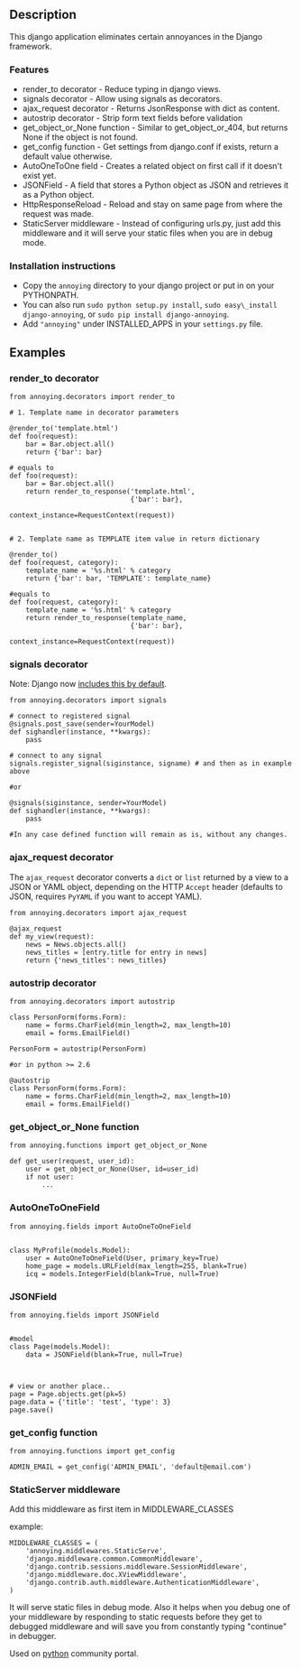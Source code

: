Description
-----------

This django application eliminates certain annoyances in the Django
framework.

### Features

-   render\_to decorator - Reduce typing in django views.
-   signals decorator - Allow using signals as decorators.
-   ajax\_request decorator - Returns JsonResponse with dict as content.
-   autostrip decorator - Strip form text fields before validation
-   get\_object\_or\_None function - Similar to get\_object\_or\_404, but returns None if the object is not found.
-   get\_config function - Get settings from django.conf if exists, return a default value otherwise.
-   AutoOneToOne field - Creates a related object on first call if it doesn't exist yet.
-   JSONField - A field that stores a Python object as JSON and retrieves it as a Python object.
-   HttpResponseReload - Reload and stay on same page from where the request
    was made.
-   StaticServer middleware - Instead of configuring urls.py, just add
    this middleware and it will serve your static files when you are in
    debug mode.

### Installation instructions

-   Copy the `annoying` directory to your django project or put in on your PYTHONPATH.
-   You can also run `sudo python setup.py install`, `sudo easy\_install django-annoying`,
    or `sudo pip install django-annoying`.
-   Add `"annoying"` under INSTALLED\_APPS in your `settings.py` file.

Examples
--------

### render\_to decorator

    from annoying.decorators import render_to

    # 1. Template name in decorator parameters

    @render_to('template.html')
    def foo(request):
        bar = Bar.object.all()
        return {'bar': bar}

    # equals to
    def foo(request):
        bar = Bar.object.all()
        return render_to_response('template.html',
                                  {'bar': bar},
                                   context_instance=RequestContext(request))


    # 2. Template name as TEMPLATE item value in return dictionary

    @render_to()
    def foo(request, category):
        template_name = '%s.html' % category
        return {'bar': bar, 'TEMPLATE': template_name}

    #equals to
    def foo(request, category):
        template_name = '%s.html' % category
        return render_to_response(template_name,
                                  {'bar': bar},
                                  context_instance=RequestContext(request))

### signals decorator

Note: Django now [includes this by default](https://docs.djangoproject.com/en/1.5/topics/signals/#connecting-receiver-functions).

    from annoying.decorators import signals

    # connect to registered signal
    @signals.post_save(sender=YourModel)
    def sighandler(instance, **kwargs):
        pass

    # connect to any signal
    signals.register_signal(siginstance, signame) # and then as in example above

    #or

    @signals(siginstance, sender=YourModel)
    def sighandler(instance, **kwargs):
        pass

    #In any case defined function will remain as is, without any changes.

### ajax\_request decorator

The `ajax_request` decorator converts a `dict` or `list` returned by a view to a JSON or YAML object,
depending on the HTTP `Accept` header (defaults to JSON, requires `PyYAML` if you want to accept YAML).

    from annoying.decorators import ajax_request

    @ajax_request
    def my_view(request):
        news = News.objects.all()
        news_titles = [entry.title for entry in news]
        return {'news_titles': news_titles}

### autostrip decorator

    from annoying.decorators import autostrip

    class PersonForm(forms.Form):
        name = forms.CharField(min_length=2, max_length=10)
        email = forms.EmailField()

    PersonForm = autostrip(PersonForm)

    #or in python >= 2.6

    @autostrip
    class PersonForm(forms.Form):
        name = forms.CharField(min_length=2, max_length=10)
        email = forms.EmailField()

### get\_object\_or\_None function

    from annoying.functions import get_object_or_None

    def get_user(request, user_id):
        user = get_object_or_None(User, id=user_id)
        if not user:
            ...

### AutoOneToOneField

    from annoying.fields import AutoOneToOneField


    class MyProfile(models.Model):
        user = AutoOneToOneField(User, primary_key=True)
        home_page = models.URLField(max_length=255, blank=True)
        icq = models.IntegerField(blank=True, null=True)

### JSONField

    from annoying.fields import JSONField


    #model
    class Page(models.Model):
        data = JSONField(blank=True, null=True)



    # view or another place..
    page = Page.objects.get(pk=5)
    page.data = {'title': 'test', 'type': 3}
    page.save()

### get\_config function

    from annoying.functions import get_config

    ADMIN_EMAIL = get_config('ADMIN_EMAIL', 'default@email.com')

### StaticServer middleware

Add this middleware as first item in MIDDLEWARE\_CLASSES

example:

    MIDDLEWARE_CLASSES = (
        'annoying.middlewares.StaticServe',
        'django.middleware.common.CommonMiddleware',
        'django.contrib.sessions.middleware.SessionMiddleware',
        'django.middleware.doc.XViewMiddleware',
        'django.contrib.auth.middleware.AuthenticationMiddleware',
    )

It will serve static files in debug mode. Also it helps when you debug
one of your middleware by responding to static requests before they get
to debugged middleware and will save you from constantly typing "continue"
in debugger.

Used on [python](http://pyplanet.org) community portal.
